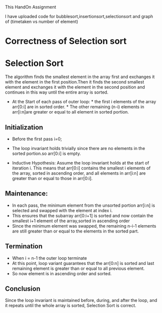 
This HandOn Assignment

I have uploaded code for bubblesort,insertionsort,selectionsort and graph of (timetaken vs number of element)



# Correctness of Selection sort

# Selection Sort


The algorithm finds the smallest element in the array first and exchanges it with the element in the first
position.Then it finds the second smallest element and exchanges it with the element in the second position and continues
in this way until the entire array is sorted.

* At the Start of each pass of outer loop:
      * the first i elements of the array arr[0:i] are in sorted order.
      * The other remaining (n-i) elements in arr[i:n]are greater or equal to all element in sorted portion.

## Initialization
* Before the first pass i=0;
* The loop invariant holds trivially since there are no elements in the sorted portion.so arr[0:i] is empty.

* Inductive Hypothesis: Assume the loop invariant holds at the start of iteration i. This means that arr[0:i] contains the smallest i elements of the array, sorted in ascending order, and all elements in arr[i:n] are greater than or equal to those in arr[0:i]. 

## Maintenance:

* In each pass, the minimum element from the unsorted portion arr[i:n] is selected and swapped with the element at index i.
* This ensures that the subarray arr[0:i+1]  is sorted and now contain the smallest i+1 element of the array,sorted in ascending order
* Since the minimum element was swapped, the remaining n-i-1 elements are still greater than or equal to the elements in the sorted part.

## Termination
* When i = n-1 the outer loop terminate
* At this point, loop variant guarantees that the  arr[0:n] is sorted  and last remaining element is greater than or equal to all previous element.
* So now element is in ascending order and sorted.

## Conclusion
Since the loop invariant is maintained before, during, and after the loop, and it repeats until the whole array is sorted, Selection Sort is correct.